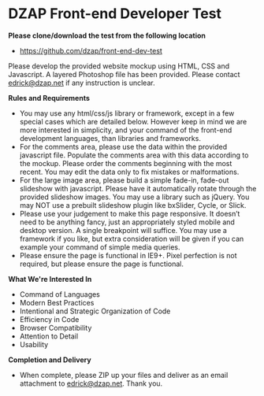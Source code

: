 DZAP Front-end Developer Test
=============================

**Please clone/download the test from the following location**
- https://github.com/dzap/front-end-dev-test

Please develop the provided website mockup using HTML, CSS and Javascript. A layered Photoshop file has been provided. Please contact edrick@dzap.net if any instruction is unclear.

**Rules and Requirements**
- You may use any html/css/js library or framework, except in a few special cases which are detailed below. However keep in mind we are more interested in simplicity, and your command of the front-end development languages, than libraries and frameworks.
- For the comments area, please use the data within the provided javascript file. Populate the comments area with this data according to the mockup. Please order the comments beginning with the most recent. You may edit the data only to fix mistakes or malformations.
- For the large image area, please build a simple fade-in, fade-out slideshow with javascript. Please have it automatically rotate through the provided slideshow images. You may use a library such as jQuery. You may NOT use a prebuilt slideshow plugin like bxSlider, Cycle, or Slick.
- Please use your judgement to make this page responsive. It doesn’t need to be anything fancy, just an appropriately styled mobile and desktop version. A single breakpoint will suffice. You may use a framework if you like, but extra consideration will be given if you can example your command of simple media queries.
- Please ensure the page is functional in IE9+. Pixel perfection is not required, but please ensure the page is functional.

**What We're Interested In**
- Command of Languages
- Modern Best Practices
- Intentional and Strategic Organization of Code
- Efficiency in Code
- Browser Compatibility
- Attention to Detail
- Usability

**Completion and Delivery**
- When complete, please ZIP up your files and deliver as an email attachment to edrick@dzap.net. Thank you.
